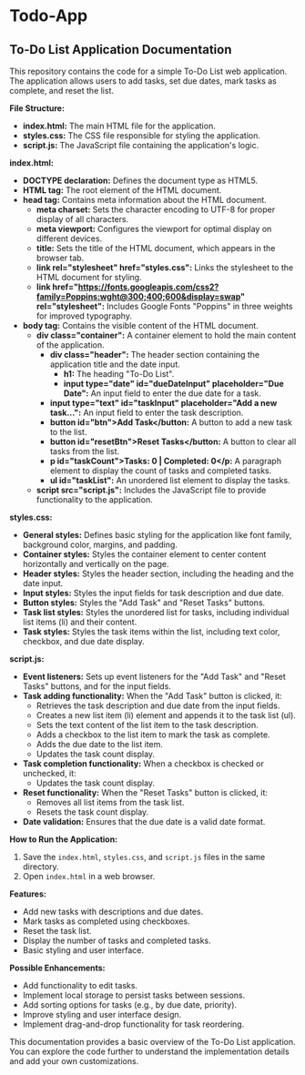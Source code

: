 # Todo-App
## To-Do List Application Documentation

This repository contains the code for a simple To-Do List web application. The application allows users to add tasks, set due dates, mark tasks as complete, and reset the list.

**File Structure:**

- **index.html:** The main HTML file for the application.
- **styles.css:** The CSS file responsible for styling the application.
- **script.js:** The JavaScript file containing the application's logic.

**index.html:**

* **DOCTYPE declaration:** Defines the document type as HTML5.
* **HTML tag:** The root element of the HTML document.
* **head tag:** Contains meta information about the HTML document.
    * **meta charset:** Sets the character encoding to UTF-8 for proper display of all characters.
    * **meta viewport:** Configures the viewport for optimal display on different devices.
    * **title:** Sets the title of the HTML document, which appears in the browser tab.
    * **link rel="stylesheet" href="styles.css":** Links the stylesheet to the HTML document for styling.
    * **link href="https://fonts.googleapis.com/css2?family=Poppins:wght@300;400;600&display=swap" rel="stylesheet":** Includes Google Fonts "Poppins" in three weights for improved typography.
* **body tag:** Contains the visible content of the HTML document.
    * **div class="container":** A container element to hold the main content of the application.
        * **div class="header":** The header section containing the application title and the date input.
            * **h1:** The heading "To-Do List".
            * **input type="date" id="dueDateInput" placeholder="Due Date":** An input field to enter the due date for a task.
        * **input type="text" id="taskInput" placeholder="Add a new task...":** An input field to enter the task description.
        * **button id="btn">Add Task</button:** A button to add a new task to the list.
        * **button id="resetBtn">Reset Tasks</button:** A button to clear all tasks from the list.
        * **p id="taskCount">Tasks: 0 | Completed: 0</p:** A paragraph element to display the count of tasks and completed tasks.
        * **ul id="taskList":** An unordered list element to display the tasks.
    * **script src="script.js":** Includes the JavaScript file to provide functionality to the application.

**styles.css:**

* **General styles:** Defines basic styling for the application like font family, background color, margins, and padding.
* **Container styles:** Styles the container element to center content horizontally and vertically on the page.
* **Header styles:** Styles the header section, including the heading and the date input.
* **Input styles:** Styles the input fields for task description and due date.
* **Button styles:** Styles the "Add Task" and "Reset Tasks" buttons.
* **Task list styles:** Styles the unordered list for tasks, including individual list items (li) and their content.
* **Task styles:** Styles the task items within the list, including text color, checkbox, and due date display.

**script.js:**

* **Event listeners:** Sets up event listeners for the "Add Task" and "Reset Tasks" buttons, and for the input fields.
* **Task adding functionality:** When the "Add Task" button is clicked, it:
    * Retrieves the task description and due date from the input fields.
    * Creates a new list item (li) element and appends it to the task list (ul).
    * Sets the text content of the list item to the task description.
    * Adds a checkbox to the list item to mark the task as complete.
    * Adds the due date to the list item.
    * Updates the task count display.
* **Task completion functionality:** When a checkbox is checked or unchecked, it:
    * Updates the task count display.
* **Reset functionality:** When the "Reset Tasks" button is clicked, it:
    * Removes all list items from the task list.
    * Resets the task count display.
* **Date validation:** Ensures that the due date is a valid date format.

**How to Run the Application:**

1. Save the `index.html`, `styles.css`, and `script.js` files in the same directory.
2. Open `index.html` in a web browser.

**Features:**

* Add new tasks with descriptions and due dates.
* Mark tasks as completed using checkboxes.
* Reset the task list.
* Display the number of tasks and completed tasks.
* Basic styling and user interface.

**Possible Enhancements:**

* Add functionality to edit tasks.
* Implement local storage to persist tasks between sessions.
* Add sorting options for tasks (e.g., by due date, priority).
* Improve styling and user interface design.
* Implement drag-and-drop functionality for task reordering.

This documentation provides a basic overview of the To-Do List application. You can explore the code further to understand the implementation details and add your own customizations.
